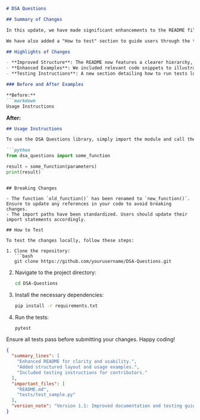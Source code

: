 ```markdown
# DSA Questions

## Summary of Changes

In this update, we have made significant enhancements to the README file to improve clarity and usability for developers and contributors. The changes include a more structured layout, additional examples, and a comprehensive guide for testing. This update aims to provide a clearer understanding of the project, its purpose, and how to contribute effectively.

We have also added a "How to test" section to guide users through the testing process, ensuring that contributors can verify their changes before submitting pull requests. These updates are designed to facilitate collaboration and encourage more developers to engage with the project.

## Highlights of Changes

- **Improved Structure**: The README now features a clearer hierarchy, making it easier to navigate and locate information.
- **Enhanced Examples**: We included relevant code snippets to illustrate usage and best practices.
- **Testing Instructions**: A new section detailing how to run tests locally has been added to streamline the contribution process.

### Before and After Examples

**Before:**
```markdown
Usage Instructions
```

**After:**
```markdown
## Usage Instructions

To use the DSA Questions library, simply import the module and call the necessary functions.

```python
from dsa_questions import some_function

result = some_function(parameters)
print(result)
```
```

## Breaking Changes

- The function `old_function()` has been renamed to `new_function()`. Ensure to update any references in your code to avoid breaking changes.
- The import paths have been standardized. Users should update their import statements accordingly.

## How to Test

To test the changes locally, follow these steps:

1. Clone the repository:
   ```bash
   git clone https://github.com/yourusername/DSA-Questions.git
   ```

2. Navigate to the project directory:
   ```bash
   cd DSA-Questions
   ```

3. Install the necessary dependencies:
   ```bash
   pip install -r requirements.txt
   ```

4. Run the tests:
   ```bash
   pytest
   ```

Ensure all tests pass before submitting your changes. Happy coding!

```json
{
  "summary_lines": [
    "Enhanced README for clarity and usability.",
    "Added structured layout and usage examples.",
    "Included testing instructions for contributors."
  ],
  "important_files": [
    "README.md",
    "tests/test_sample.py"
  ],
  "version_note": "Version 1.1: Improved documentation and testing guidance."
}
```
```